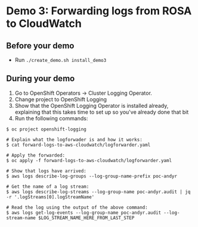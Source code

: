 # Demo 3: Forwarding logs from ROSA to CloudWatch

## Before your demo

- Run `./create_demo.sh install_demo3`

## During your demo

1. Go to OpenShift Operators -> Cluster Logging Operator.
2. Change project to OpenShift Logging
3. Show that the OpenShift Logging Operator is installed already, explaining that this takes time to set up so you've already done that bit
4. Run the following commands:

```
$ oc project openshift-logging

# Explain what the logforwader is and how it works:
$ cat forward-logs-to-aws-cloudwatch/logforwarder.yaml

# Apply the forwarded:
$ oc apply -f forward-logs-to-aws-cloudwatch/logforwarder.yaml

# Show that logs have arrived:
$ aws logs describe-log-groups --log-group-name-prefix poc-andyr

# Get the name of a log stream:
$ aws logs describe-log-streams --log-group-name poc-andyr.audit | jq -r '.logStreams[0].logStreamName'

# Read the log using the output of the above command:
$ aws logs get-log-events --log-group-name poc-andyr.audit --log-stream-name $LOG_STREAM_NAME_HERE_FROM_LAST_STEP
```
